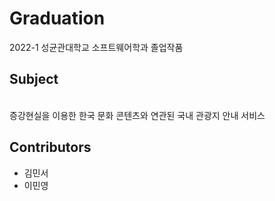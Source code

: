 # Graduation

2022-1 성균관대학교 소프트웨어학과 졸업작품

## Subject
<br>증강현실을 이용한 한국 문화 콘텐츠와 연관된 국내 관광지 안내 서비스

## Contributors
* 김민서
* 이민영
